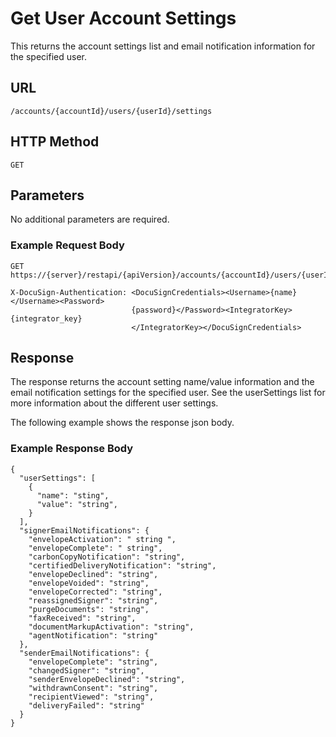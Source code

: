 # Get User Account Settings

This returns the account settings list and email notification information for the specified user.

## URL

    /accounts/{accountId}/users/{userId}/settings

## HTTP Method

    GET

## Parameters

No additional parameters are required.

### Example Request Body

    GET https://{server}/restapi/{apiVersion}/accounts/{accountId}/users/{userId}/settings
    
    X-DocuSign-Authentication: <DocuSignCredentials><Username>{name}</Username><Password>
                               {password}</Password><IntegratorKey>{integrator_key}
                               </IntegratorKey></DocuSignCredentials>

## Response

The response returns the account setting name/value information and the email notification settings for the specified user. See the userSettings list for more information about the different user settings.

The following example shows the response json body.

### Example Response Body

    {
      "userSettings": [
        {
          "name": "sting",
          "value": "string",
        }
      ],
      "signerEmailNotifications": {
        "envelopeActivation": " string ",
        "envelopeComplete": " string",
        "carbonCopyNotification": "string",
        "certifiedDeliveryNotification": "string",
        "envelopeDeclined": "string",
        "envelopeVoided": "string",
        "envelopeCorrected": "string",
        "reassignedSigner": "string",
        "purgeDocuments": "string",
        "faxReceived": "string",
        "documentMarkupActivation": "string",
        "agentNotification": "string"
      },
      "senderEmailNotifications": {
        "envelopeComplete": "string",
        "changedSigner": "string",
        "senderEnvelopeDeclined": "string",
        "withdrawnConsent": "string",
        "recipientViewed": "string",
        "deliveryFailed": "string"
      }
    }
 
